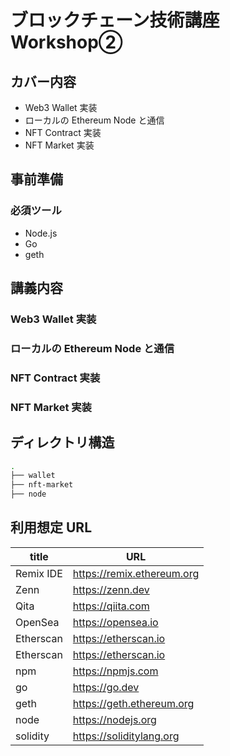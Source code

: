 # ブロックチェーン技術講座 Workshop②

## カバー内容

- Web3 Wallet 実装
- ローカルの Ethereum Node と通信
- NFT Contract 実装
- NFT Market 実装

## 事前準備

### 必須ツール

- Node.js
- Go
- geth

## 講義内容

### Web3 Wallet 実装

### ローカルの Ethereum Node と通信

### NFT Contract 実装

### NFT Market 実装

## ディレクトリ構造

```bash
.
├── wallet
├── nft-market
├── node
```

## 利用想定 URL

| title     | URL                        |
| --------- | -------------------------- |
| Remix IDE | https://remix.ethereum.org |
| Zenn      | https://zenn.dev           |
| Qita      | https://qiita.com          |
| OpenSea   | https://opensea.io         |
| Etherscan | https://etherscan.io       |
| Etherscan | https://etherscan.io       |
| npm       | https://npmjs.com          |
| go        | https://go.dev             |
| geth      | https://geth.ethereum.org  |
| node      | https://nodejs.org         |
| solidity  | https://soliditylang.org   |
